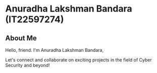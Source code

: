 # Anuradha Lakshman Bandara (IT22597274)

## About Me
Hello, friend. I'm Anuradha Lakshman Bandara, 
<!--an aspiring Cyber Security undergraduate. Just like Elliot from Mr. Robot, I'm on a journey to master the art of code and hacking for the greater good. Cybersecurity is not just a profession for me; it's a mission to safeguard the digital realm.

- 🔐 Cyber Security Enthusiast
- 💻 Coding Enthusiast
- 🌐 Networking and System Programming Enthusiast

## Projects
### Network Programming Projects

1. **Project 1**
   Description: A brief description of the project. What was the goal? What technologies did you use?
   Repository: [GitHub Repo](link-to-repo)

2. **Project 2**
   Description: Another network programming project you've worked on.
   Repository: [GitHub Repo](link-to-repo)

Feel free to explore more of my projects on my [GitHub Repositories](https://github.com/YourUsername?tab=repositories).

## "Mr. Robot" Quotes
> "I am the architect of my own destruction."
> — Mr. Robot

> "Is it that we collectively thought Steve Jobs was a great man, even when we knew he made billions off the backs of children? Or maybe it's that it feels like all our heroes are counterfeit. The world itself's just one big hoax."
> — Elliot Alderson

## Connect with Me-->
<!--
- LinkedIn: [Anuradha Lakshman Bandara](https://www.linkedin.com/in/yourlinkedinprofile)
- Twitter: [@YourTwitterHandle](https://twitter.com/yourtwitterhandle)
- Personal Website: [www.yourwebsite.com](https://www.yourwebsite.com)
-->
Let's connect and collaborate on exciting projects in the field of Cyber Security and beyond! 


<!--
**IT22597274/IT22597274** is a ✨ _special_ ✨ repository because its `README.md` (this file) appears on your GitHub profile.

Here are some ideas to get you started:

- 🔭 I’m currently working on ...
- 🌱 I’m currently learning ...
- 👯 I’m looking to collaborate on ...
- 🤔 I’m looking for help with ...
- 💬 Ask me about ...
- 📫 How to reach me: ...
- 😄 Pronouns: ...
- ⚡ Fun fact: ...
-->
